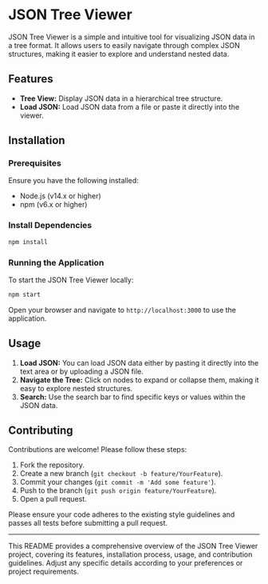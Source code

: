 # JSON Tree Viewer


JSON Tree Viewer is a simple and intuitive tool for visualizing JSON data in a tree format. It allows users to easily navigate through complex JSON structures, making it easier to explore and understand nested data.

## Features
 
- **Tree View:** Display JSON data in a hierarchical tree structure.
- **Load JSON:** Load JSON data from a file or paste it directly into the viewer.


## Installation

### Prerequisites

Ensure you have the following installed:

- Node.js (v14.x or higher)
- npm (v6.x or higher)

### Install Dependencies

```bash
npm install
```

### Running the Application

To start the JSON Tree Viewer locally:

```bash
npm start
```

Open your browser and navigate to `http://localhost:3000` to use the application.

## Usage

1. **Load JSON:** You can load JSON data either by pasting it directly into the text area or by uploading a JSON file.
2. **Navigate the Tree:** Click on nodes to expand or collapse them, making it easy to explore nested structures.
3. **Search:** Use the search bar to find specific keys or values within the JSON data.

## Contributing

Contributions are welcome! Please follow these steps:

1. Fork the repository.
2. Create a new branch (`git checkout -b feature/YourFeature`).
3. Commit your changes (`git commit -m 'Add some feature'`).
4. Push to the branch (`git push origin feature/YourFeature`).
5. Open a pull request.

Please ensure your code adheres to the existing style guidelines and passes all tests before submitting a pull request.

---

This README provides a comprehensive overview of the JSON Tree Viewer project, covering its features, installation process, usage, and contribution guidelines. Adjust any specific details according to your preferences or project requirements.
